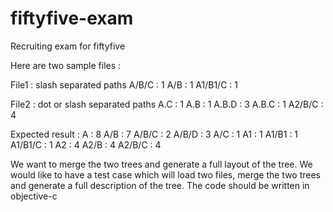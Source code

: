 # fiftyfive-exam
Recruiting exam for fiftyfive



Here are two sample files : 

File1 : slash separated paths
A/B/C : 1
A/B : 1
A1/B1/C : 1

File2 : dot or slash separated paths
A.C : 1
A.B : 1
A.B.D : 3
A.B.C : 1
A2/B/C : 4

Expected result : 
A : 8
A/B : 7
A/B/C : 2
A/B/D : 3
A/C : 1
A1 : 1
A1/B1 : 1
A1/B1/C : 1
A2 : 4
A2/B : 4 
A2/B/C : 4

We want to merge the two trees and generate a full layout of the tree.
We would like to have a test case which will load two files, merge the two trees and generate a full description of the tree.
The code should be written in objective-c
